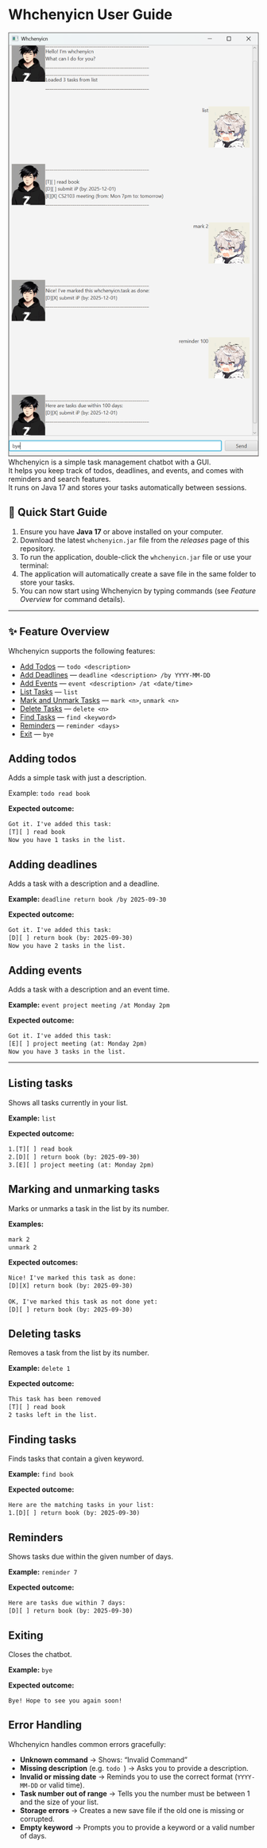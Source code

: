 # Whchenyicn User Guide

![Ui](Ui.png)
Whchenyicn is a simple task management chatbot with a GUI.  
It helps you keep track of todos, deadlines, and events, and comes with reminders and search features.  
It runs on Java 17 and stores your tasks automatically between sessions.

## 🚀 Quick Start Guide

1. Ensure you have **Java 17** or above installed on your computer.
2. Download the latest `whchenyicn.jar` file from the *releases* page of this repository.
3. To run the application, double-click the `whchenyicn.jar` file or use your terminal:
4. The application will automatically create a save file in the same folder to store your tasks.
5. You can now start using Whchenyicn by typing commands (see *Feature Overview* for command details).

---
    
## ✨ Feature Overview

Whchenyicn supports the following features:

- [Add Todos](#adding-todos) — `todo <description>`
- [Add Deadlines](#adding-deadlines) — `deadline <description> /by YYYY-MM-DD`
- [Add Events](#adding-events) — `event <description> /at <date/time>`
- [List Tasks](#listing-tasks) — `list`
- [Mark and Unmark Tasks](#marking-and-unmarking-tasks) — `mark <n>`, `unmark <n>`
- [Delete Tasks](#deleting-tasks) — `delete <n>`
- [Find Tasks](#finding-tasks) — `find <keyword>`
- [Reminders](#reminders) — `reminder <days>`
- [Exit](#exiting) — `bye`

## Adding todos

Adds a simple task with just a description.

Example: `todo read book`

**Expected outcome:**
```
Got it. I've added this task:
[T][ ] read book
Now you have 1 tasks in the list.
```

## Adding deadlines

Adds a task with a description and a deadline.

**Example:** `deadline return book /by 2025-09-30`

**Expected outcome:**

```
Got it. I've added this task:
[D][ ] return book (by: 2025-09-30)
Now you have 2 tasks in the list.
```

## Adding events

Adds a task with a description and an event time.

**Example:** `event project meeting /at Monday 2pm`

**Expected outcome:**
```
Got it. I've added this task:
[E][ ] project meeting (at: Monday 2pm)
Now you have 3 tasks in the list.
```
---

## Listing tasks

Shows all tasks currently in your list.

**Example:** `list`

**Expected outcome:**
```
1.[T][ ] read book
2.[D][ ] return book (by: 2025-09-30)
3.[E][ ] project meeting (at: Monday 2pm)
```
## Marking and unmarking tasks

Marks or unmarks a task in the list by its number.

**Examples:**

```
mark 2
unmark 2
```
**Expected outcomes:**
```
Nice! I've marked this task as done:
[D][X] return book (by: 2025-09-30)

OK, I've marked this task as not done yet:
[D][ ] return book (by: 2025-09-30)
```
## Deleting tasks

Removes a task from the list by its number.

**Example:** `delete 1`

**Expected outcome:**
```
This task has been removed
[T][ ] read book
2 tasks left in the list.
```
## Finding tasks

Finds tasks that contain a given keyword.

**Example:** `find book`

**Expected outcome:**
```
Here are the matching tasks in your list:
1.[D][ ] return book (by: 2025-09-30)
```
## Reminders

Shows tasks due within the given number of days.

**Example:** `reminder 7`

**Expected outcome:**
```
Here are tasks due within 7 days:
[D][ ] return book (by: 2025-09-30)
```
## Exiting

Closes the chatbot.

**Example:** `bye`

**Expected outcome:**
```
Bye! Hope to see you again soon!
```
## Error Handling

Whchenyicn handles common errors gracefully:

- **Unknown command** → Shows: “Invalid Command”
- **Missing description** (e.g. `todo `) → Asks you to provide a description.
- **Invalid or missing date** → Reminds you to use the correct format (`YYYY-MM-DD` or valid time).
- **Task number out of range** → Tells you the number must be between 1 and the size of your list.
- **Storage errors** → Creates a new save file if the old one is missing or corrupted.
- **Empty keyword** → Prompts you to provide a keyword or a valid number of days.  
